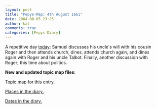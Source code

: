 ```yaml
---
layout: post
title: "Pepys-Map: 4th August 1661"
date: 2004-08-05 23:25
author: kal
comments: true
categories: [Pepys Diary]
---
```

<p>A repetitive day <a href="http://www.pepysdiary.com/archive/1661/08/04/index.php">today</a>: Samuel discusses his uncle's will with his cousin Roger and then attends church, dines, attends church again, and dines again with Roger and his uncle Talbot.  Finally, another discussion with Roger; this time about politics.</p>

<!--more-->
<p><b>New and updated topic map files:</b></p>
<p><a href="http://www.techquila.com/blog/archives/16610804.ltm">Topic map for this entry.</a></p>
<p><a href="http://www.techquila.com/blog/archives/pepys-diary-places.ltm">Places in the diary.</a></p>
<p><a href="http://www.techquila.com/blog/archives/pepys-diary-dates.ltm">Dates in the diary.</a></p>

